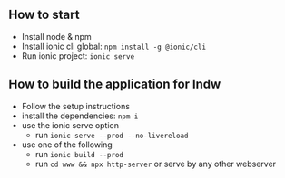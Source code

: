 ## How to start

* Install node & npm
* Install ionic cli global: `npm install -g @ionic/cli`
* Run ionic project: `ionic serve`

## How to build the application for lndw
* Follow the setup instructions
* install the dependencies: `npm i`
* use the ionic serve option
  * run `ionic serve --prod --no-livereload`
* use one of the following
  * run `ionic build --prod`
  * run `cd www && npx http-server` or serve by any other webserver
